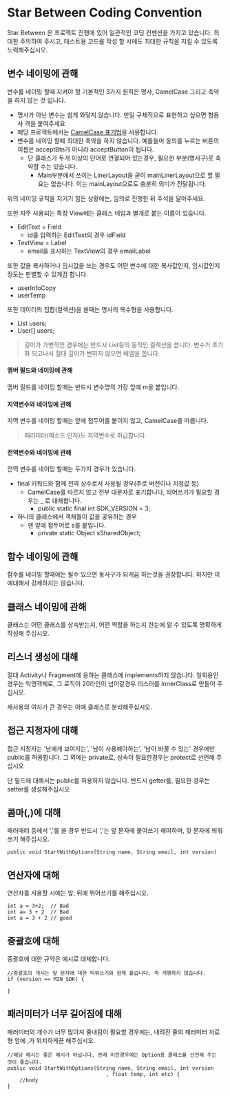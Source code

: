 # Star Between Coding Convention

Star Between 은 프로젝트 진행에 있어 일관적인 코딩 컨벤션을 가지고 있습니다.
최대한 주의하여 주시고, 테스트용 코드를 작성 할 시에도 최대한 규칙을 지킬 수 있도록 노력해주십시오.

## 변수 네이밍에 관해
변수를 네이밍 할때 지켜야 할 기본적인 3가지 원칙은 명사, CamelCase 그리고 축약을 하지 않는 것 입니다.

- 명사가 아닌 변수는 쉽게 와닿지 않습니다. 만일 구체적으로 표현하고 싶으면 형용사 격을 붙여주세요
- 해당 프로젝트에서는 [CamelCase 표기법](http://zetawiki.com/wiki/%EC%B9%B4%EB%A9%9C%ED%91%9C%EA%B8%B0%EB%B2%95_camelCase,_%ED%8C%8C%EC%8A%A4%EC%B9%BC%ED%91%9C%EA%B8%B0%EB%B2%95_PascalCase#.EC.B9.B4.EB.A9.9C_.ED.91.9C.EA.B8.B0.EB.B2.95)을 사용합니다.
- 변수를 네이밍 할때 최대한 축약을 하지 않습니다. 예를들어 동의를 누르는 버튼의 이름은 acceptBtn가 아니라 acceptButton이 됩니다.
  - 단 클래스가 두개 이상의 단어로 연결되어 있는경우, 필요한 부분(명사구)로 축약할 수는 있습니다.
    - Main부분에서 쓰이는 LinerLayout을 굳이 mainLinerLayout으로 할 필요는 없습니다. 이는 mainLayout으로도 충분히 의미가 전달됩니다.

위의 네이밍 규칙을 지키기 힘든 상황에는, 임의로 진행한 뒤 주석을 달아주세요.

또한 자주 사용되는 특정 View에는 클래스 네임과 별개로 붙는 이름이 있습니다.
- EditText = Field
  - id를 입력하는 EditText의 경우 idField
- TextView = Label
  - email을 표시하는 TextView의 경우 emailLabel

또한 값을 복사하거나 임시값을 쓰는 경우도 어떤 변수에 대한 복사값인지, 임시값인지 정도는 판별할 수 있게끔 합니다.
- userInfoCopy
- userTemp

또한 데이터의 집합(컬렉션)을 쓸때는 명사의 복수형을 사용합니다.
- List<User> users;
- User[] users;
> 길이가 가변적인 경우에는 반드시 List등의 동적인 컬렉션을 씁니다. 변수가 초기화 되고나서 절대 길이가 변하지 않으면 배열을 씁니다.

#### 멤버 필드와 네이밍에 관해
멤버 필드를 네이밍 할때는 반드시 변수명의 가장 앞에 m을 붙입니다.

#### 지역변수와 네이밍에 관해
지역 변수를 네이밍 할때는 앞에 접두어를 붙이지 않고, CamelCase를 따릅니다.
> 패러미터(메소드 인자)도 지역변수로 취급합니다.

#### 전역변수와 네이밍에 관해
전역 변수를 네이밍 할때는 두가지 경우가 있습니다.
- final 키워드와 함께 전역 상수로서 사용될 경우(주로 버전이나 지정값 등)
  - CamelCase를 따르지 않고 전부 대문자로 표기합니다, 띄어쓰기가 필요할 경우는 _ 로 대체합니다.
    - public static final int SDK_VERSION = 3;
- 하나의 클래스에서 객체들이 값을 공유하는 경우
  - 맨 앞에 접두어로 s를 붙입니다.
    - private static Object sSharedObject;

## 함수 네이밍에 관해
함수를 네이밍 할때에는 될수 있으면 동사구가 되게끔 하는것을 권장합니다. 하지만 이에대해서 강제하지는 않습니다.

## 클래스 네이밍에 관해
클래스는 어떤 클래스를 상속받는지, 어떤 역할을 하는지 한눈에 알 수 있도록 명확하게 작성해 주십시오.

## 리스너 생성에 대해
절대 Activity나 Fragment에 응하는 클래스에 implements하지 않습니다. 일회용인 경우는 익명객체로, 그 로직이 20라인이 넘어갈경우 리스러를 InnerClass로 만들어 주십시오.

재사용의 여지가 큰 경우는 아예 클래스로 분리해주십시오.

## 접근 지정자에 대해
접근 지정자는 '남에게 보여지는', '남이 사용해야하는', '남이 바꿀 수 있는' 경우에만 public를 허용합니다. 그 외에는 private로, 상속이 필요한경우는 protect로 선언해 주십시오

단 필드에 대해서는 public를 허용하지 않습니다. 반드시 getter를, 필요한 경우는 setter를 생성해주십시오

## 콤마(,)에 대해
패러매터 등에서 ','를 쓸 경우 반드시 ','는  앞 문자에 붙여쓰기 해야하며, 뒷 문자에 띄워쓰기 해주십시오.
```
public void StartWithOptions(String name, String email, int version)
```
## 연산자에 대해
연산자를 사용할 시에는 앞, 뒤에 뛰어쓰기를 해주십시오.
```
int a = 3+2;  // Bad
int a= 3 + 2  // Bad
int a = 3 + 2 // good
```
## 중괄호에 대해
중괄호에 대한 규약은 예시로 대체합니다.
```
//중괄호의 개시는 앞 문자에 대한 띄워쓰기와 함께 붙습니다. 즉 개행하지 않습니다.
if (version == MIN_SDK) {

}
```
## 패러미터가 너무 길어짐에 대해
패러미터의 개수가 너무 많아져 줄내림이 필요할 경우에는, 내려진 줄의 패러미터 자료형 앞에 ,가 위치하게끔 해주십시오.
```
//해당 예시는 좋은 예시가 아닙니다, 본래 이런경우에는 Option용 클래스를 선언해 주는 것이 좋습니다.
public void StartWithOptions(String name, String email, int version
                                , float temp, int etc) {
    //body
}
```

